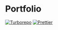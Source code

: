 # Portfolio

[![Turborepo](https://img.shields.io/badge/Turborepo-1.11.2-F6F8FA.svg?logo=turborepo&logoColor=FFFFFF&labelColor=000000&style=flat-square)](https://turbo.build/)
[![Prettier](https://img.shields.io/badge/Prettier-3.1.0-F6F8FA.svg?logo=prettier&logoColor=FFFFFF&labelColor=19262E&style=flat-square)](https://prettier.io/)
